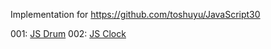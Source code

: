 Implementation for https://github.com/toshuyu/JavaScript30

001: [JS Drum](https://toshuyu.github.io/js30/001-js-drum/)
002: [JS Clock](https://toshuyu.github.io/js30/001-js-clock/)
